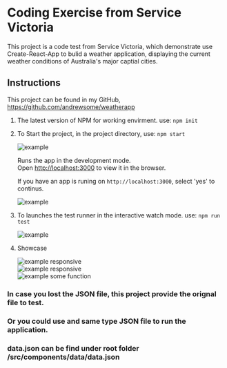 # Coding Exercise from Service Victoria

This project is a code test from Service Victoria, which demonstrate use Create-React-App to bulid a weather application, displaying the current weather conditions of Australia's major captial cities.

## Instructions

  This project can be found in my GitHub, https://github.com/andrewsome/weatherapp

1. The latest version of NPM for working envirment.
    use: `npm init`

2. To Start the project, in the project directory, 
    use: `npm start`

    ![example](http://g.recordit.co/5JRRTtShtI.gif)

    Runs the app in the development mode.<br />
    Open [http://localhost:3000](http://localhost:3000) to view it in the browser.

    If you have an app is runing on `http://localhost:3000`, select 'yes' to continus.

    ![example](http://g.recordit.co/SFcTyLzvCX.gif)

3. To launches the test runner in the interactive watch mode.
    use: `npm run test`

    ![example](http://g.recordit.co/i9NkCC0XuB.git) 

4. Showcase

    ![example](http://g.recordit.co/AWTvgA1qkb.gif) responsive </br>
    ![example](http://g.recordit.co/K9h6NxbJBN.gif) responsive </br>
    ![example](http://g.recordit.co/GCjZq4L0i8.gif) some function </br>

### In case you lost the JSON file, this project provide the orignal file to test.

### Or you could use and same type JSON file to run the application. 

### data.json can be find under root folder /src/components/data/data.json
